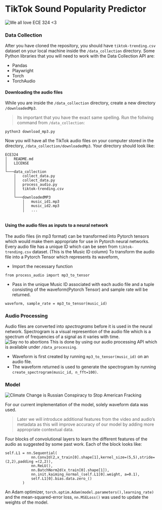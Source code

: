 # TikTok Sound Popularity Predictor 

![We all love ECE 324 <3](https://i.ytimg.com/vi/E71FfhDpOQ8/maxresdefault.jpg)
### Data Collection 
After you have cloned the repository, you should have `tiktok-trending.csv` dataset on your local machine inside the `/data_collection` directory. 
Some Python libraries that you will need to work with the Data Collection API are: 
- Pandas
- Playwright 
- Torch 
- TorchAudio
#### Downloading the audio files 
While you are inside the `/data_collection` directory, create a new directory `/downloadedMp3`. 
> Its important that you have the exact same spelling. 
Run the follwing command from `/data_collection`: 
```
python3 download_mp3.py
```
Now you will have all the TikTok audio files on your computer stored in the directory, `/data_collection/downloadedMp3`. Your directory should look like:
```
ECE324
│   README.md
│   LICENSE   
│
└───data_collection
    │   collect_data.py
    │   collect_data.py
    │   process_audio.py
    │   tiktok-trending.csv
    │   
    └───downloadedMP3
        │   music_id1.mp3
        │   music_id2.mp3
        │   ...
   

```
#### Using the audio files as inputs to a neural network 
The audio files (in mp3 format) can be transformed into Pytorch tensors which would make them appropriate for use in Pytorch neural networks. 
Every audio file has a unique ID which can be seen from `tiktok-trending.csv` dataset. (This is the Music ID column)
To transform the audio file into a Pytorch Tensor which represents its waveform, 
- Import the necessary function 
```python3
from process_audio import mp3_to_tensor
```
- Pass in the unique Music ID associated with each audio file and a tuple consisting of the waveform(Pytorch Tensor) and sample rate will be returned. 
```python3
waveform, sample_rate = mp3_to_tensor(music_id)
```
### Audio Processing
Audio files are converted into *spectrograms* before it is used in the neural network. Spectrogram is a visual represention of the audio file which is a spectrum of frequencies of a signal as it varies with time. 
![Say no to abortions](https://pytorch.org/tutorials/_images/sphx_glr_audio_preprocessing_tutorial_002.png)
This is done by using our audio processing API which is available under `/data_processing`. 
- Waveform is first created by running `mp3_to_tensor(music_id)` on an audio file. 
- The waveform returned is used to generate the spectrogram by running `create_spectrogram(music_id, n_fft=100)`. 
### Model
![Climate Change is Russian Conspiracy to Stop American Fracking](https://cyanite.ai/wp-content/uploads/2020/09/CNN_Model_example.png)

For our current implementation of the model, solely waveform data was used. 
> Later we will introduce additional features from the video and audio’s metadata as this will improve accuracy of our model by adding more appropriate contextual data. 

Four blocks of convolutional layers to learn the different features of the audio as suggested by some past work. Each of the block looks like: 
```python3 
self.L1 = nn.Sequential(
            nn.Conv2d(2,x_train[0].shape[1],kernel_size=(5,5),stride=(2,2),padding =(2,2)),
            nn.ReLU(),
            nn.BatchNorm2d(x_train[0].shape[1]),
            nn.init.kaiming_normal_(self.L1[0].weight, a=0.1),
            self.L1[0].bias.data.zero_()
        )
```
An Adam optimizer, `torch.optim.Adam(model.parameters(),learning_rate)` and the mean-squared-error loss, `nn.MSELoss()` was used to update the weights of the model. 
